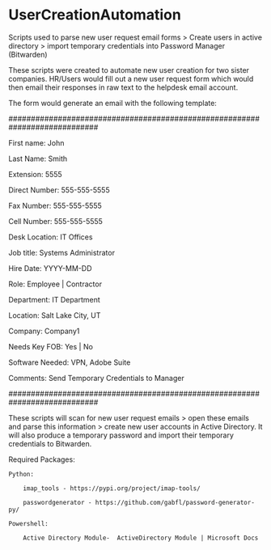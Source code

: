 # UserCreationAutomation
Scripts used to parse new user request email forms > Create users in active directory > import temporary credentials into Password Manager (Bitwarden)

These scripts were created to automate new user creation for two sister companies. HR/Users would fill out a new user request form which would then email their responses in raw text to the helpdesk email account.

The form would generate an email with the following template:

############################################################################

First name:      John

Last Name:       Smith

Extension:      5555

Direct Number:  555-555-5555

Fax Number:     555-555-5555

Cell Number:    555-555-5555

Desk Location:   IT Offices

Job title:       Systems Administrator

Hire Date:       YYYY-MM-DD

Role:            Employee | Contractor

Department:      IT Department

Location:        Salt Lake City, UT

Company:         Company1

Needs Key FOB:   Yes | No

Software Needed: VPN, Adobe Suite

Comments:         Send Temporary Credentials to Manager

############################################################################

These scripts will scan for new user request emails > open these emails and parse this information > create new user accounts in Active Directory. It will also produce a temporary password and import their temporary credentials to Bitwarden.




Required Packages:

	Python:
	
		imap_tools - https://pypi.org/project/imap-tools/
		
		passwordgenerator - https://github.com/gabfl/password-generator-py/

	Powershell:
	
		Active Directory Module-  ActiveDirectory Module | Microsoft Docs

